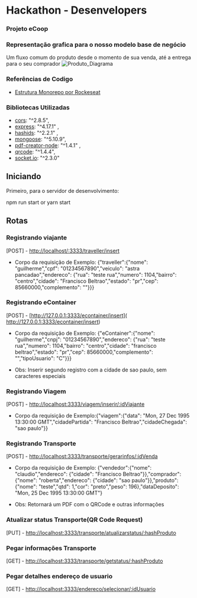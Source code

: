 # Hackathon - Desenvelopers

### Projeto eCoop


### Representação grafica para o nosso modelo base de negócio
Um fluxo comum do produto desde o momento de sua venda, até a entrega para o seu comprador
![Produto_Diagrama](https://user-images.githubusercontent.com/66282650/96369471-8ad13180-1130-11eb-9758-227929fb4560.png)

### Referências de Codigo
- [Estrutura Monorepo por Rockeseat](https://github.com/rocketseat-content/youtube-monorepo)

### Bibliotecas Utilizadas
- [cors](https://www.npmjs.com/package/cors): "^2.8.5",  
- [express](https://expressjs.com/pt-br/): "^4.17.1" ,
- [hashids](https://hashids.org): "^2.2.1" ,
- [mongoose](https://mongoosejs.com): "^5.10.9",
- [pdf-creator-node](https://www.npmjs.com/package/pdf-creator-node): "^1.4.1" ,
- [qrcode](https://www.npmjs.com/package/qrcode): "^1.4.4",
- [socket.io](https://socket.io): "^2.3.0"

## Iniciando

Primeiro, para o servidor de desenvolvimento:

npm run start
or
yarn start

## Rotas
### Registrando viajante
[POST] - [http://localhost/:3333/traveller/insert](http//localhost:3333/traveller/insert)
- Corpo da requisição de Exemplo: {"traveller":{"nome": "guilherme","cpf": "01234567890","veiculo": "astra pancadao","endereco": {"rua": "teste rua","numero": 1104,"bairro": "centro","cidade": "Francisco Beltrao","estado": "pr","cep": 85660000,"complemento": ""}}}

### Registrando eContainer
[POST] - [http://127.0.0.1:3333/econtainer/insert]( http://127.0.0.1:3333/econtainer/insert)
- Corpo da requisição de Exemplo: {"eContainer":{"nome": "guilherme","cnpj": "01234567890","endereco": {"rua": "teste rua","numero": 1104,"bairro": "centro","cidade": "francisco beltrao","estado": "pr","cep": 85660000,"complemento": "","tipoUsuario": "C"}}}

- Obs: Inserir segundo registro com a cidade de sao paulo, sem caracteres especiais

### Registrando Viagem
[POST] - [http://localhost:3333/viagem/inserir/:idViajante](http://localhost:3333/viagem/inserir/5f8bfdcf9d1359390054ca26)
- Corpo da requisição de Exemplo:{"viagem":{"data": "Mon, 27 Dec 1995 13:30:00 GMT","cidadePartida": "Francisco Beltrao","cidadeChegada": "sao paulo"}}

### Registrando Transporte
[POST] - [http://localhost:3333/transporte/gerarinfos/:idVenda](http://localhost:3333/transporte/gerarinfos/577)
- Corpo da requisição de Exemplo: {"vendedor":{"nome": "claudio","endereco": {"cidade": "Francisco Beltrao"}},"comprador": {"nome": "roberta","endereco": {"cidade": "sao paulo"}},"produto": {"nome": "teste","qtd": 1,"cor": "preto","peso": 196},"dataDeposito": "Mon, 25 Dec 1995 13:30:00 GMT"}

- Obs: Retornará um PDF com o QRCode e outras informações

### Atualizar status Transporte(QR Code Request)
[PUT] - [http://localhost:3333/transporte/atualizarstatus/:hashProduto](http://localhost:3333/transporte/atualizarstatus/:hashProduto)

### Pegar informações Transporte
[GET] - [http://localhost:3333/transporte/getstatus/:hashProduto](http://localhost:3333/transporte/getstatus/:hashProduto)

### Pegar detalhes endereço de usuario
[GET] - [http://localhost:3333/endereco/selecionar/:idUsuario](http://localhost:3333/endereco/selecionar/5f8bfdcf9d1359390054ca26)
